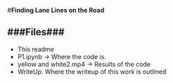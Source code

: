 #**Finding Lane Lines on the Road** 

###Files###
---
- This readme
- P1.ipynb -> Where the code is.
- yellow and white2.mp4 -> Results of the code
- WriteUp. Where the writeup of this work is outlined

